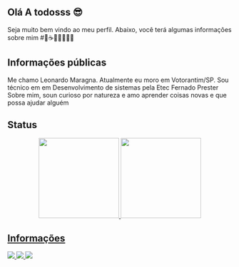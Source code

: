 ## Olá A todosss 😎

Seja muito bem vindo ao meu perfil. Abaixo, você terá algumas informações sobre mim
#🎸☕😎🇧🇷🇮🇹
## Informações públicas

Me chamo Leonardo Maragna. Atualmente eu moro em Votorantim/SP.
Sou técnico em em Desenvolvimento de sistemas pela Etec Fernado Prester
Sobre mim, soun curioso por natureza e amo aprender coisas novas e que possa ajudar alguém

## Status
<div align="center">
  <a href="https://github.com/LeonardoMaragna11">
  <img height="180em" src="https://github-readme-stats.vercel.app/api?username=LeonardoMaragna11&show_icons=true&theme=github_dark&include_all_commits=true&count_private=true"/>
  <img height="180em" src="https://github-readme-stats.vercel.app/api/top-langs/?username=LeonardoMaragna11&layout=compact&langs_count=7&theme=github_dark"/>
</div>

## Informações
<div>
    <a target="_blank" href="#">
      <img src="https://img.shields.io/badge/LinkedIn-0077B5?style=for-the-badge&logo=linkedin&logoColor=white">
   </a>
  
   <a target="_blank" href="#">
      <img src="https://img.shields.io/badge/WhatsApp-25D366?style=for-the-badge&logo=whatsapp&logoColor=white">
   </a>
  
   <a target="_blank" href="#">
      <img src="https://img.shields.io/badge/Discord-7289DA?style=for-the-badge&logo=discord&logoColor=white">  
   </a>
</div>

